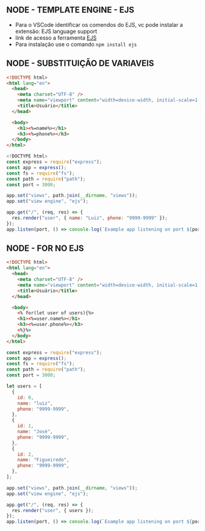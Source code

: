 ## NODE - TEMPLATE ENGINE - EJS

- ​Para o VSCode identificar os comendos do EJS, vc pode instalar a extensão: EJS language support
- link de acesso a ferramenta [EJS](https://ejs.co)
- Para instalação use o comando `npm install ejs`

## NODE - SUBSTITUIÇÃO DE VARIAVEIS

```html
<!DOCTYPE html>
<html lang="en">
  <head>
    <meta charset="UTF-8" />
    <meta name="viewport" content="width=device-width, initial-scale=1.0" />
    <title>Usuário</title>
  </head>

  <body>
    <h1><%=name%></h1>
    <h3><%=phone%></h3>
  </body>
</html>
```

```javascript
<!DOCTYPE html>
const express = require("express");
const app = express();
const fs = require("fs");
const path = require("path");
const port = 3000;

app.set("views", path.join(__dirname, "views"));
app.set("view engine", "ejs");

app.get("/", (req, res) => {
  res.render("user", { name: "Luiz", phone: "9999-9999" });
});
app.listen(port, () => console.log(`Example app listening on port ${port}!`));

```

## NODE - FOR NO EJS

```html
<!DOCTYPE html>
<html lang="en">
  <head>
    <meta charset="UTF-8" />
    <meta name="viewport" content="width=device-width, initial-scale=1.0" />
    <title>Usuário</title>
  </head>

  <body>
    <% for(let user of users){%>
    <h1><%=user.name%></h1>
    <h3><%=user.phone%></h3>
    <%}%>
  </body>
</html>
```

```javascript
const express = require("express");
const app = express();
const fs = require("fs");
const path = require("path");
const port = 3000;

let users = [
  {
    id: 0,
    name: "luiz",
    phone: "9999-9999",
  },
  {
    id: 1,
    name: "José",
    phone: "9999-9999",
  },
  {
    id: 2,
    name: "Figueiredo",
    phone: "9999-9999",
  },
];

app.set("views", path.join(__dirname, "views"));
app.set("view engine", "ejs");

app.get("/", (req, res) => {
  res.render("user", { users });
});
app.listen(port, () => console.log(`Example app listening on port ${port}!`));
```
